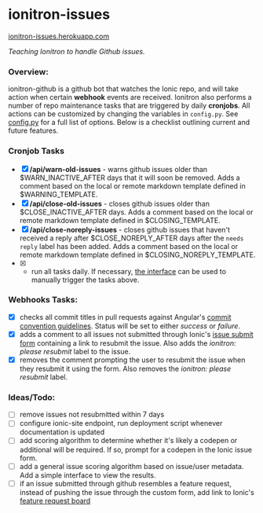 # ionitron-issues
[ionitron-issues.herokuapp.com](http://ionitron-issues.herokuapp.com/)

*Teaching Ionitron to handle Github issues.*

### Overview:


ionitron-github is a github bot that watches the Ionic repo, and will take action when certain **webhook** events are received. Ionitron also performs a number of repo maintenance tasks that are triggered by daily **cronjobs**. All actions can be customized by changing the variables in `config.py`. See [config.py](https://github.com/driftyco/ionitron-issues/blob/master/config.py) for a full list of options. Below is a checklist outlining current and future features.

### Cronjob Tasks

- [x] **/api/warn-old-issues** - warns github issues older than $WARN_INACTIVE_AFTER days that it will soon be removed. Adds a comment based on the local or remote markdown template defined in $WARNING_TEMPLATE.
- [x] **/api/close-old-issues** - closes github issues older than $CLOSE_INACTIVE_AFTER days. Adds a comment based on the local or remote markdown template defined in $CLOSING_TEMPLATE.
- [x] **/api/close-noreply-issues** - closes github issues that haven't received a reply after $CLOSE_NOREPLY_AFTER days after the `needs reply` label has been added. Adds a comment based on the local or remote markdown template defined in $CLOSING_NOREPLY_TEMPLATE.
- [x] - run all tasks daily. If necessary, [the interface](http://ionitron-issues.herokuapp.com/) can be used to manually trigger the tasks above.

### Webhooks Tasks:

- [x] checks all commit titles in pull requests against Angular's [commit convention guidelines](https://github.com/angular/angular.js/blob/master/CONTRIBUTING.md#commit). Status will be set to either *success* or *failure*.
- [x] adds a comment to all issues not submitted through Ionic's [issue submit form](http://ionicframework.com/submit-issue/) containing a link to resubmit the issue. Also adds the *ionitron: please resubmit* label to the issue.
- [x] removes the comment prompting the user to resubmit the issue when they resubmit it using the form. Also removes the *ionitron: please resubmit* label.

### Ideas/Todo:

- [ ] remove issues not resubmitted within 7 days
- [ ] configure ionic-site endpoint, run deployment script whenever documentation is updated
- [ ] add scoring algorithm to determine whether it's likely a codepen or additional will be required. If so, prompt for a codepen in the Ionic issue form.
- [ ] add a general issue scoring algorithm based on issue/user metadata. Add a simple interface to view the results.
- [ ] if an issue submitted through github resembles a feature request, instead of pushing the issue through the custom form, add link to Ionic's [feature request board](https://trello.com/b/nNk2Yq1k/ionic-framework)
